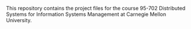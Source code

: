 This repository contains the project files for the course 95-702 Distributed Systems for Information Systems Management at Carnegie Mellon University.
